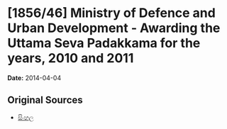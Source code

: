 # [1856/46] Ministry of Defence and Urban Development - Awarding the Uttama Seva Padakkama for the years, 2010 and 2011

**Date:** 2014-04-04

## Original Sources

- [සිංහල](https://documents.gov.lk/view/extra-gazettes/2014/4/1856-46_S.pdf)

